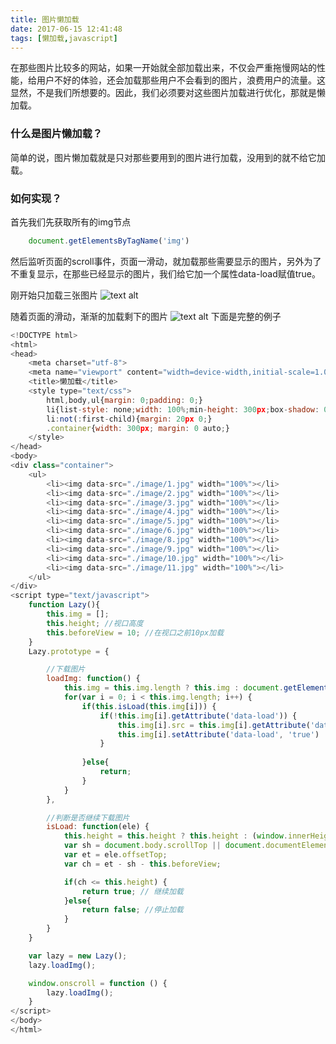 ```yaml
---
title: 图片懒加载
date: 2017-06-15 12:41:48
tags: [懒加载,javascript]
---
```



在那些图片比较多的网站，如果一开始就全部加载出来，不仅会严重拖慢网站的性能，给用户不好的体验，还会加载那些用户不会看到的图片，浪费用户的流量。这显然，不是我们所想要的。因此，我们必须要对这些图片加载进行优化，那就是懒加载。
### 什么是图片懒加载？
简单的说，图片懒加载就是只对那些要用到的图片进行加载，没用到的就不给它加载。
### 如何实现？
首先我们先获取所有的img节点

``` javAscript
	document.getElementsByTagName('img')
```
    
然后监听页面的scroll事件，页面一滑动，就加载那些需要显示的图片，另外为了不重复显示，在那些已经显示的图片，我们给它加一个属性data-load赋值true。

<!-- more -->
刚开始只加载三张图片
![text alt](http://orklhfurd.bkt.clouddn.com/lazy1.png)

随着页面的滑动，渐渐的加载剩下的图片
![text alt](http://orklhfurd.bkt.clouddn.com/lazy2.png)
下面是完整的例子

``` javascript
<!DOCTYPE html>
<html>
<head>
    <meta charset="utf-8">
    <meta name="viewport" content="width=device-width,initial-scale=1.0">
    <title>懒加载</title>
    <style type="text/css">
        html,body,ul{margin: 0;padding: 0;}
        li{list-style: none;width: 100%;min-height: 300px;box-shadow: 0 0 10px blue;overflow: hidden;}
        li:not(:first-child){margin: 20px 0;}
        .container{width: 300px; margin: 0 auto;}
    </style>
</head>
<body>
<div class="container">
    <ul>
        <li><img data-src="./image/1.jpg" width="100%"></li>
        <li><img data-src="./image/2.jpg" width="100%"></li>
        <li><img data-src="./image/3.jpg" width="100%"></li>
        <li><img data-src="./image/4.jpg" width="100%"></li>
        <li><img data-src="./image/5.jpg" width="100%"></li>
        <li><img data-src="./image/6.jpg" width="100%"></li>
        <li><img data-src="./image/8.jpg" width="100%"></li>
        <li><img data-src="./image/9.jpg" width="100%"></li>
        <li><img data-src="./image/10.jpg" width="100%"></li>
        <li><img data-src="./image/11.jpg" width="100%"></li>
    </ul>
</div>
<script type="text/javascript">
    function Lazy(){
        this.img = [];
        this.height; //视口高度
        this.beforeView = 10; //在视口之前10px加载
    }
    Lazy.prototype = {

        //下载图片
        loadImg: function() {
            this.img = this.img.length ? this.img : document.getElementsByTagName('img');
            for(var i = 0; i < this.img.length; i++) {
                if(this.isLoad(this.img[i])) {
                    if(!this.img[i].getAttribute('data-load')) {
                        this.img[i].src = this.img[i].getAttribute('data-src');
                        this.img[i].setAttribute('data-load', 'true')
                    }
                    
                }else{
                    return;
                }
            }
        },

        //判断是否继续下载图片
        isLoad: function(ele) {
            this.height = this.height ? this.height : (window.innerHeight || document.documentElement.clientHeight);
            var sh = document.body.scrollTop || document.documentElement.scrollTop; 
            var et = ele.offsetTop; 
            var ch = et - sh - this.beforeView;

            if(ch <= this.height) {
                return true; // 继续加载
            }else{
                return false; //停止加载
            }
        }
    }

    var lazy = new Lazy();
    lazy.loadImg();

    window.onscroll = function () {
        lazy.loadImg();
    }
</script>
</body>
</html>
```